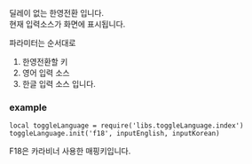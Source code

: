 딜레이 없는 한영전환 입니다.  
현재 입력소스가 화면에 표시됩니다.

파라미터는 순서대로

1. 한영전환할 키
2. 영어 입력 소스
3. 한글 입력 소스
   입니다.

### example

```
local toggleLanguage = require('libs.toggleLanguage.index')
toggleLanguage.init('f18', inputEnglish, inputKorean)
```

F18은 카라비너 사용한 매핑키입니다.
